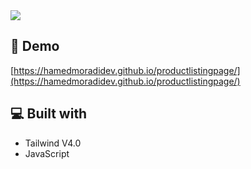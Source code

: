<img src="https://github.com/user-attachments/assets/91f7a910-25d0-471d-b2be-d5eee9c952d4">

<h2>🚀 Demo</h2>

[https://hamedmoradidev.github.io/productlistingpage/](https://hamedmoradidev.github.io/productlistingpage/)

<h2>💻 Built with</h2>

*   Tailwind V4.0
*   JavaScript

